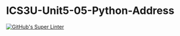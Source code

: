 # ICS3U-Unit5-05-Python-Address

[![GitHub's Super Linter](https://github.com/lily-liu-17/ICS3U-Unit5-05-Python-Address/workflows/GitHub's%20Super%20Linter/badge.svg)](https://github.com/lily-liu-17/ICS3U-Unit5-05-Python-Address/actions)
